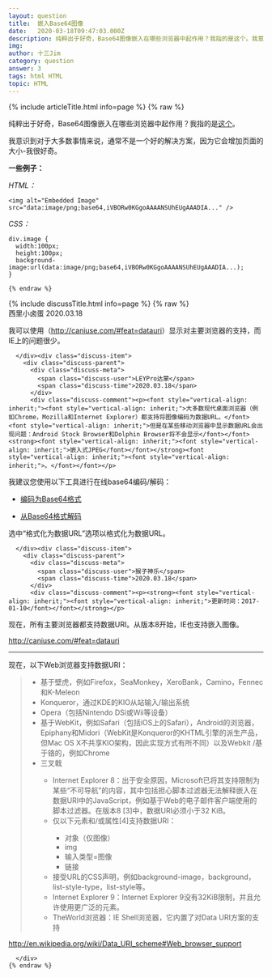 ```yaml
---
layout: question
title:  嵌入Base64图像
date:   2020-03-18T09:47:03.000Z
description: 纯粹出于好奇，Base64图像嵌入在哪些浏览器中起作用？我指的是这个。我意识到对于大多数事情来说，通常不是一个好的解决方案，因为它会增加页面的大小-我...
img: 
author: 十三Jim
category: question
answer: 3
tags: html HTML
topic: HTML
---
```

<div class="article-root">
  <div class="article">
    {% include articleTitle.html info=page %}
    {% raw %}
    <div class="article-content"><p><font style="vertical-align: inherit;"><font style="vertical-align: inherit;">纯粹出于好奇，Base64图像嵌入在哪些浏览器中起作用？</font><font style="vertical-align: inherit;">我指的是</font></font><a href="https://greywyvern.com/code/php/binary2base64" rel="noreferrer"><font style="vertical-align: inherit;"><font style="vertical-align: inherit;">这个</font></font></a><font style="vertical-align: inherit;"><font style="vertical-align: inherit;">。</font></font></p>

<p><font style="vertical-align: inherit;"><font style="vertical-align: inherit;">我意识到对于大多数事情来说，通常不是一个好的解决方案，因为它会增加页面的大小-我很好奇。</font></font></p>

<p><strong><font style="vertical-align: inherit;"><font style="vertical-align: inherit;">一些例子：</font></font></strong></p>

<p><em><font style="vertical-align: inherit;"><font style="vertical-align: inherit;">HTML：</font></font></em></p>

<pre><code>&lt;img alt="Embedded Image" src="data:image/png;base64,iVBORw0KGgoAAAANSUhEUgAAADIA..." /&gt;
</code></pre>

<p><em><font style="vertical-align: inherit;"><font style="vertical-align: inherit;">CSS：</font></font></em></p>

<pre><code>div.image {<font></font>
  width:100px;<font></font>
  height:100px;<font></font>
  background-image:url(data:image/png;base64,iVBORw0KGgoAAAANSUhEUgAAADIA...);<font></font>
}<font></font>
</code></pre></div>
    {% endraw %}
  </div>

  <div class="discuss-wrapper">
    {% include discussTitle.html info=page %}
    {% raw %}
    <div class="discuss-item">
        <div class="discuss-parent">
          <div class="discuss-meta">
            <span class="discuss-user">西里小卤蛋</span>
            <span class="discuss-time">2020.03.18</span>
          </div>
          <div class="discuss-comment"><p><font style="vertical-align: inherit;"><font style="vertical-align: inherit;">我可以使用（</font></font><a href="http://caniuse.com/#feat=datauri"><font style="vertical-align: inherit;"><font style="vertical-align: inherit;">http://caniuse.com/#feat=datauri</font></font></a><font style="vertical-align: inherit;"><font style="vertical-align: inherit;">）显示对主要浏览器的支持，而IE上的问题很少。</font></font></p></div>
        </div>
        
      </div><div class="discuss-item">
        <div class="discuss-parent">
          <div class="discuss-meta">
            <span class="discuss-user">LEYPro达蒙</span>
            <span class="discuss-time">2020.03.18</span>
          </div>
          <div class="discuss-comment"><p><font style="vertical-align: inherit;"><font style="vertical-align: inherit;">大多数现代桌面浏览器（例如Chrome，Mozilla和Internet Explorer）都支持将图像编码为数据URL。</font><font style="vertical-align: inherit;">但是在某些移动浏览器中显示数据URL会出现问题：Android Stock Browser和Dolphin Browser将不会显示</font></font><strong><font style="vertical-align: inherit;"><font style="vertical-align: inherit;">嵌入式JPEG</font></font></strong><font style="vertical-align: inherit;"><font style="vertical-align: inherit;">。</font></font></p>

<p><font style="vertical-align: inherit;"><font style="vertical-align: inherit;">我建议您使用以下工具进行在线base64编码/解码：</font></font></p>

<ul>
<li><p><a href="http://base64online.org/encode/" rel="noreferrer"><font style="vertical-align: inherit;"><font style="vertical-align: inherit;">编码为Base64格式</font></font></a></p></li>
<li><p><a href="http://base64online.org/decode/" rel="noreferrer"><font style="vertical-align: inherit;"><font style="vertical-align: inherit;">从Base64格式解码</font></font></a></p></li>
</ul>

<p><font style="vertical-align: inherit;"><font style="vertical-align: inherit;">选中“格式化为数据URL”选项以格式化为数据URL。</font></font></p></div>
        </div>
        
      </div><div class="discuss-item">
        <div class="discuss-parent">
          <div class="discuss-meta">
            <span class="discuss-user">猴子神乐</span>
            <span class="discuss-time">2020.03.18</span>
          </div>
          <div class="discuss-comment"><p><strong><font style="vertical-align: inherit;"><font style="vertical-align: inherit;">更新时间：2017-01-10</font></font></strong></p>

<p><font style="vertical-align: inherit;"><font style="vertical-align: inherit;">现在，所有主要浏览器都支持数据URI。</font><font style="vertical-align: inherit;">从版本8开始，IE也支持嵌入图像。</font></font></p>

<p><a href="http://caniuse.com/#feat=datauri" rel="noreferrer"><font style="vertical-align: inherit;"><font style="vertical-align: inherit;">http://caniuse.com/#feat=datauri</font></font></a></p>

<hr>

<p><font style="vertical-align: inherit;"><font style="vertical-align: inherit;">现在，以下Web浏览器支持数据URI：</font></font></p>

<blockquote>
  <ul>
  <li><font style="vertical-align: inherit;"><font style="vertical-align: inherit;">基于壁虎，例如Firefox，SeaMonkey，XeroBank，Camino，Fennec和K-Meleon</font></font></li>
  <li><font style="vertical-align: inherit;"><font style="vertical-align: inherit;">Konqueror，通过KDE的KIO从站输入/输出系统</font></font></li>
  <li><font style="vertical-align: inherit;"><font style="vertical-align: inherit;">Opera（包括Nintendo DSi或Wii等设备）</font></font></li>
  <li><font style="vertical-align: inherit;"><font style="vertical-align: inherit;">基于WebKit，例如Safari（包括iOS上的Safari），Android的浏览器，Epiphany和Midori（WebKit是Konqueror的KHTML引擎的派生产品，但Mac OS X不共享KIO架构，因此实现方式有所不同）以及Webkit /基于铬的，例如Chrome</font></font></li>
  <li><font style="vertical-align: inherit;"><font style="vertical-align: inherit;">三叉戟
  
  </font></font><ul>
  <li><font style="vertical-align: inherit;"><font style="vertical-align: inherit;">Internet Explorer 8：出于安全原因，Microsoft已将其支持限制为某些“不可导航”的内容，其中包括担心脚本过滤器无法解释嵌入在数据URI中的JavaScript，例如基于Web的电子邮件客户端使用的脚本过滤器。</font><font style="vertical-align: inherit;">在版本8 [3]中，数据URI必须小于32 KiB。</font></font></li>
  <li><font style="vertical-align: inherit;"><font style="vertical-align: inherit;">仅以下元素和/或属性[4]支持数据URI：
  
  </font></font><ul>
  <li><font style="vertical-align: inherit;"><font style="vertical-align: inherit;">对象（仅图像）</font></font></li>
  <li><font style="vertical-align: inherit;"><font style="vertical-align: inherit;">img</font></font></li>
  <li><font style="vertical-align: inherit;"><font style="vertical-align: inherit;">输入类型=图像</font></font></li>
  <li><font style="vertical-align: inherit;"><font style="vertical-align: inherit;">链接</font></font></li>
  </ul></li>
  <li><font style="vertical-align: inherit;"><font style="vertical-align: inherit;">接受URL的CSS声明，例如background-image，background，list-style-type，list-style等。</font></font></li>
  <li><font style="vertical-align: inherit;"><font style="vertical-align: inherit;">Internet Explorer 9：Internet Explorer 9没有32KiB限制，并且允许使用更广泛的元素。</font></font></li>
  <li><font style="vertical-align: inherit;"><font style="vertical-align: inherit;">TheWorld浏览器：IE Shell浏览器，它内置了对Data URI方案的支持</font></font></li>
  </ul></li>
  </ul>
</blockquote>

<p><a href="http://en.wikipedia.org/wiki/Data_URI_scheme#Web_browser_support" rel="noreferrer"></a><a href="http://en.wikipedia.org/wiki/Data_URI_scheme#Web_browser_support" rel="noreferrer"><font style="vertical-align: inherit;"><font style="vertical-align: inherit;">http://en.wikipedia.org/wiki/Data_URI_scheme#Web_browser_support</font></font></a></p></div>
        </div>
        
      </div>
    {% endraw %}
  </div>
<div>
